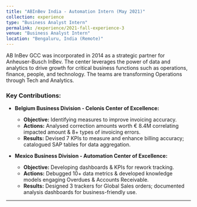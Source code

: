 ```yaml
---
title: "ABInBev India - Automation Intern (May 2021)"
collection: experience
type: "Business Analyst Intern"
permalink: /experience/2021-fall-experience-3
venue: "Business Analyst Intern"
location: "Bengaluru, India (Remote)"
---
```


AB InBev GCC was incorporated in 2014 as a strategic partner for Anheuser-Busch InBev. The center leverages the power of data and analytics to drive growth for critical business functions such as operations, finance, people, and technology. The teams are transforming Operations through Tech and Analytics.

### Key Contributions:

* **Belgium Business Division - Celonis Center of Excellence:**
  - **Objective:** Identifying measures to improve invoicing accuracy.
  - **Actions:** Analysed correction amounts worth € 8.4M correlating impacted amount & 8+ types of invoicing errors.
  - **Results:** Devised 7 KPIs to measure and enhance billing accuracy; catalogued SAP tables for data aggregation.

* **Mexico Business Division - Automation Center of Excellence:**
  - **Objective:** Developing dashboards & KPIs for rework tracking.
  - **Actions:** Debugged 10+ data metrics & developed knowledge models engaging Overdues & Accounts Receivable.
  - **Results:** Designed 3 trackers for Global Sales orders; documented analysis dashboards for business-friendly use.

---

